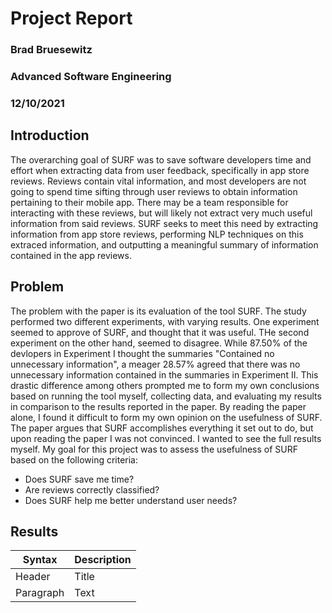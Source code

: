 # Project Report

### Brad Bruesewitz
### Advanced Software Engineering
### 12/10/2021

## Introduction 
The overarching goal of SURF was to save software developers time and effort when extracting data from user feedback, specifically in app store reviews. Reviews contain vital information, and most developers are not going to spend time sifting through user reviews to obtain information pertaining to their mobile app. There may be a team responsible for interacting with these reviews, but will likely not extract very much useful information from said reviews. SURF seeks to meet this need by extracting information from app store reviews, performing NLP techniques on this extraced information, and outputting a meaningful summary of information contained in the app reviews.

## Problem
The problem with the paper is its evaluation of the tool SURF. The study performed two different experiments, with varying results. One experiment seemed to approve of SURF, and thought that it was useful. THe second experiment on the other hand, seemed to disagree. While 87.50% of the devlopers in Experiment I thought the summaries "Contained no unnecessary information", a meager 28.57% agreed that there was no unnecessary information contained in the summaries in Experiment II. This drastic difference among others prompted me to form my own conclusions based on running the tool myself, collecting data, and evaluating my results in comparison to the results reported in the paper. By reading the paper alone, I found it difficult to form my own opinion on the usefulness of SURF. The paper argues that SURF accomplishes everything it set out to do, but upon reading the paper I was not convinced. I wanted to see the full results myself. My goal for this project was to assess the usefulness of SURF based on the following criteria:
  - Does SURF save me time?
  - Are reviews correctly classified?
  - Does SURF help me better understand user needs?

## Results
| Syntax | Description |
| ----------- | ----------- |
| Header | Title |
| Paragraph | Text |
